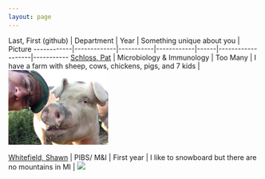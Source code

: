 ```yaml
---
layout: page
---
```

 
Last, First (github) | Department | Year | Something unique about you | Picture
------------|-------------|-----------|------------|------|-------------------|-----------
[Schloss, Pat](https://github.com/pschloss) | Microbiology & Immunology | Too Many | I have a farm with sheep, cows, chickens, pigs, and 7 kids | <img src="img/pschloss.jpg" style="width: 200px;"/>

[Whitefield, Shawn](https://github.com/swhitefi) | PIBS/ M&I | First year | I like to snowboard but there are no mountains in MI | <img src="SEW.jpg" style="width: 200px;"/>

